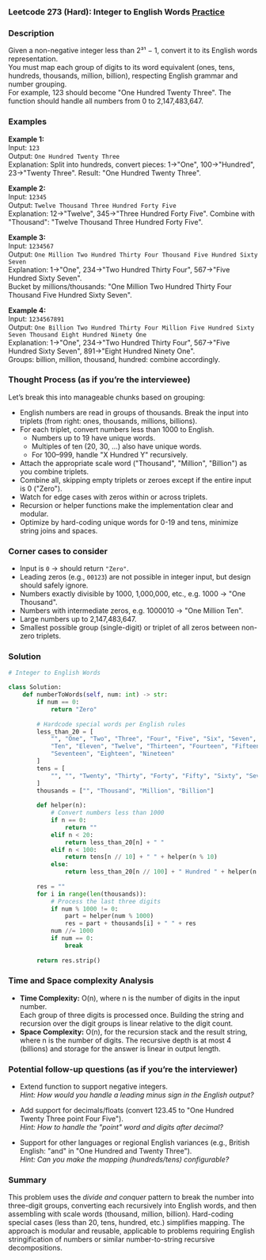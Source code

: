 ### Leetcode 273 (Hard): Integer to English Words [Practice](https://leetcode.com/problems/integer-to-english-words)

### Description  
Given a non-negative integer less than 2³¹ − 1, convert it to its English words representation.  
You must map each group of digits to its word equivalent (ones, tens, hundreds, thousands, million, billion), respecting English grammar and number grouping.  
For example, 123 should become "One Hundred Twenty Three". The function should handle all numbers from 0 to 2,147,483,647.

### Examples  

**Example 1:**  
Input: `123`  
Output: `One Hundred Twenty Three`  
Explanation: Split into hundreds, convert pieces: 1→"One", 100→"Hundred", 23→"Twenty Three". Result: "One Hundred Twenty Three".

**Example 2:**  
Input: `12345`  
Output: `Twelve Thousand Three Hundred Forty Five`  
Explanation: 12→"Twelve", 345→"Three Hundred Forty Five". Combine with "Thousand": "Twelve Thousand Three Hundred Forty Five".

**Example 3:**  
Input: `1234567`  
Output: `One Million Two Hundred Thirty Four Thousand Five Hundred Sixty Seven`  
Explanation: 
1→"One", 234→"Two Hundred Thirty Four", 567→"Five Hundred Sixty Seven".  
Bucket by millions/thousands: "One Million Two Hundred Thirty Four Thousand Five Hundred Sixty Seven".

**Example 4:**  
Input: `1234567891`  
Output: `One Billion Two Hundred Thirty Four Million Five Hundred Sixty Seven Thousand Eight Hundred Ninety One`  
Explanation: 
1→"One", 234→"Two Hundred Thirty Four", 567→"Five Hundred Sixty Seven", 891→"Eight Hundred Ninety One".  
Groups: billion, million, thousand, hundred: combine accordingly.

### Thought Process (as if you’re the interviewee)  
Let’s break this into manageable chunks based on grouping:  
- English numbers are read in groups of thousands. Break the input into triplets (from right: ones, thousands, millions, billions).
- For each triplet, convert numbers less than 1000 to English.  
  - Numbers up to 19 have unique words.  
  - Multiples of ten (20, 30, ...) also have unique words.  
  - For 100–999, handle "X Hundred Y" recursively.
- Attach the appropriate scale word ("Thousand", "Million", "Billion") as you combine triplets.
- Combine all, skipping empty triplets or zeroes except if the entire input is 0 ("Zero").
- Watch for edge cases with zeros within or across triplets.
- Recursion or helper functions make the implementation clear and modular.
- Optimize by hard-coding unique words for 0-19 and tens, minimize string joins and spaces.

### Corner cases to consider  
- Input is `0` → should return `"Zero"`.
- Leading zeros (e.g., `00123`) are not possible in integer input, but design should safely ignore.
- Numbers exactly divisible by 1000, 1,000,000, etc., e.g. 1000 → "One Thousand".
- Numbers with intermediate zeros, e.g. 1000010 → "One Million Ten".
- Large numbers up to 2,147,483,647.
- Smallest possible group (single-digit) or triplet of all zeros between non-zero triplets.

### Solution

```python
# Integer to English Words

class Solution:
    def numberToWords(self, num: int) -> str:
        if num == 0:
            return "Zero"
        
        # Hardcode special words per English rules
        less_than_20 = [
            "", "One", "Two", "Three", "Four", "Five", "Six", "Seven", "Eight", "Nine",
            "Ten", "Eleven", "Twelve", "Thirteen", "Fourteen", "Fifteen", "Sixteen",
            "Seventeen", "Eighteen", "Nineteen"
        ]
        tens = [
            "", "", "Twenty", "Thirty", "Forty", "Fifty", "Sixty", "Seventy", "Eighty", "Ninety"
        ]
        thousands = ["", "Thousand", "Million", "Billion"]
        
        def helper(n):
            # Convert numbers less than 1000
            if n == 0:
                return ""
            elif n < 20:
                return less_than_20[n] + " "
            elif n < 100:
                return tens[n // 10] + " " + helper(n % 10)
            else:
                return less_than_20[n // 100] + " Hundred " + helper(n % 100)
        
        res = ""
        for i in range(len(thousands)):
            # Process the last three digits
            if num % 1000 != 0:
                part = helper(num % 1000)
                res = part + thousands[i] + " " + res
            num //= 1000
            if num == 0:
                break
        
        return res.strip()
```

### Time and Space complexity Analysis  

- **Time Complexity:** O(n), where n is the number of digits in the input number.  
  Each group of three digits is processed once. Building the string and recursion over the digit groups is linear relative to the digit count.
- **Space Complexity:** O(n), for the recursion stack and the result string, where n is the number of digits. The recursive depth is at most 4 (billions) and storage for the answer is linear in output length.

### Potential follow-up questions (as if you’re the interviewer)  

- Extend function to support negative integers.  
  *Hint: How would you handle a leading minus sign in the English output?*

- Add support for decimals/floats (convert 123.45 to "One Hundred Twenty Three point Four Five").  
  *Hint: How to handle the "point" word and digits after decimal?*

- Support for other languages or regional English variances (e.g., British English: "and" in "One Hundred and Twenty Three").  
  *Hint: Can you make the mapping (hundreds/tens) configurable?*

### Summary
This problem uses the *divide and conquer* pattern to break the number into three-digit groups, converting each recursively into English words, and then assembling with scale words (thousand, million, billion). Hard-coding special cases (less than 20, tens, hundred, etc.) simplifies mapping. The approach is modular and reusable, applicable to problems requiring English stringification of numbers or similar number-to-string recursive decompositions.